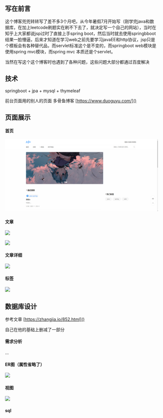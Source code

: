 ## 写在前言

这个博客兜兜转转写了差不多3个月吧，从今年暑假7月开始写（刚学完java和数据库，在加上leetcode刷题实在刷不下去了，就决定写一个自己的网站），当时在知乎上大家都说jsp过时了直接上手spring boot，然后当时就去使用springbboot 结果一脸懵逼，后来才知道在学习web之前先要学习javaEE和http协议，jsp只是个模板会有各种替代品，而servlet标准这个是不变的，而springboot web模块是使用spring mvc模块，而spring mvc 本质还是个servlet。

当然在写这个这个博客时也遇到了各种问题，这些问题大部分都通过百度解决

## 技术

springboot + jpa + mysql + thymeleaf

前台页面用的别人的页面   多骨鱼博客    [https://www.duoguyu.com/]()



## 页面展示

#### 	首页

![](doc\首页01.png)

#### 	文章

![](C:\Users\胡锦波\Desktop\doc\文章01.png)

![](C:\Users\胡锦波\Desktop\doc\分页01.png)

#### 	文章详细

![](C:\Users\胡锦波\Desktop\doc\文章详细01.png)

#### 	标签

![](C:\Users\胡锦波\Desktop\doc\标签01.png)



## 数据库设计

参考文章     [https://zhangjia.io/852.html]()

自己在他的基础上删减了一部分

#### 需求分析

...

#### ER图（属性省略了）

![](C:\Users\胡锦波\Desktop\doc\ER图01.png)

#### 视图

![](C:\Users\胡锦波\Desktop\doc\数据库视图01.png)

#### sql

